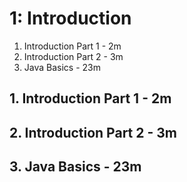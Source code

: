 # 1: Introduction

1. Introduction Part 1 - 2m
2. Introduction Part 2 - 3m
3. Java Basics - 23m

## 1. Introduction Part 1 - 2m
## 2. Introduction Part 2 - 3m
## 3. Java Basics - 23m
